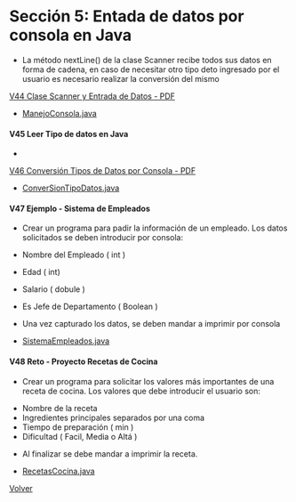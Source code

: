 # Sección 5: Entada de datos por consola en Java
 * La método nextLine() de la clase Scanner recibe todos sus datos en forma de 
cadena, en caso de necesitar otro tipo deto ingresado por el usuario es necesario
realizar la conversión del mismo

[V44 Clase Scanner y Entrada de Datos - PDF](V44_Clase_Scanner_y_Entrada_de_Datos/Docs/04-01-00-ClaseScannerEntradaDatos-UJ.pdf)
 * [ManejoConsola.java](V44_Clase_Scanner_y_Entrada_de_Datos/src/ManejoConsola.java)

#### V45 Leer Tipo de datos en Java
 * [](V45_Leer_Tipo_De_Datos_en_Java/src/LeerTiposDatos.java)

[V46 Conversión Tipos de Datos por Consola - PDF](V46_Conversion_de_Tipos_de_Datos_por_Consola/Docs/04-03-00-ConversionTiposDatosConsola-UJ.pdf)
 * [ConverSionTipoDatos.java](V46_Conversion_de_Tipos_de_Datos_por_Consola/src/ConversionTipoDatos.java)

#### V47 Ejemplo - Sistema de Empleados
 - Crear un programa para padir la información de un empleado. Los datos solicitados
se deben introducir por consola:
 * Nombre del Empleado ( int )
 * Edad ( int)
 * Salario ( dobule )
 * Es Jefe de Departamento ( Boolean )

 * Una vez capturado los datos, se deben mandar a imprimir por consola

 * [SistemaEmpleados.java](V47_Ejemplo_Sistema_de_Empleados/src/SistemaEmpleados.java)

#### V48 Reto - Proyecto Recetas de Cocina
- Crear un programa para solicitar los valores más importantes de una receta de cocina.
    Los valores que debe introducir el usuario son:
 * Nombre de la receta
 * Ingredientes principales separados por una coma
 * Tiempo de preparación ( min )
 * Dificultad ( Facil, Media o Altá )

- Al finalizar se debe mandar a imprimir la receta.

 * [RecetasCocina.java](V48_Reto_Proyecto_Recetas_de_Cocina/src/RecetasCocina.java)

[Volver](../)